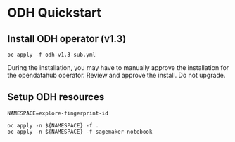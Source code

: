 # ODH Quickstart

## Install ODH operator (v1.3)

```
oc apply -f odh-v1.3-sub.yml

```
During the installation, you may have to manually approve the installation for the opendatahub operator. Review and approve the install. Do not upgrade.

## Setup ODH resources

```
NAMESPACE=explore-fingerprint-id

oc apply -n ${NAMESPACE} -f .
oc apply -n ${NAMESPACE} -f sagemaker-notebook
```

